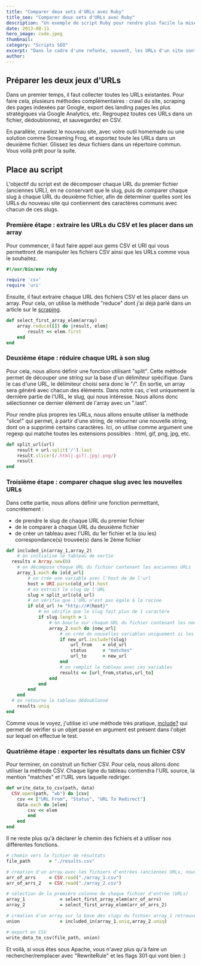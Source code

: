 ```yaml
---
title: "Comparer deux sets d'URLs avec Ruby"
title_seo: "Comparer deux sets d'URLs avec Ruby"
description: "Un exemple de script Ruby pour rendre plus facile la mise en place de redirections SEO lors d'une migration, à travers la comparaison des slugs d'URLs."
date: 2013-08-11
hero_image: code.jpeg
thumbnail:
category: "Scripts SEO"
excerpt: "Dans le cadre d'une refonte, souvent, les URLs d'un site sont modifiées et générées selon de nouvelles règles : ajout de répertoires, modification du séparateur d'URL, renommage de catégories, etc. Cela oblige donc à créer tout un paquet de redirections, afin d'assurer une transition correcte en termes de PR, d'indexation et de trafic moteur. Je vous propose ici un petit script Ruby, qui vous permettra de préparer le terrain en matchant vos anciennes URLs avec les nouvelles..."
author:
---
```


## Préparer les deux jeux d'URLs

Dans un premier temps, il faut collecter toutes les URLs existantes. Pour faire cela, plusieurs méthodes complémentaires : crawl du site, scraping des pages indexées par Google, export des landing pages les plus stratégiques via Google Analytics, etc. Regroupez toutes ces URLs dans un fichier, dédoublonnez, et sauvegardez en CSV.

En parallèle, crawlez le nouveau site, avec votre outil homemade ou une solution comme Screaming Frog, et exportez toute les URLs dans un deuxième fichier. Glissez les deux fichiers dans un répertoire commun. Vous voilà prêt pour la suite.


## Place au script

L'objectif du script est de décomposer chaque URL du premier fichier (anciennes URL), en ne conservant que le slug, puis de comparer chaque slug à chaque URL du deuxième fichier, afin de déterminer quelles sont les URLs du nouveau site qui contiennent des caractères communs avec chacun de ces slugs.

### Première étape : extraire les URLs du CSV et les placer dans un array

Pour commencer, il faut faire appel aux gems CSV et URI qui vous permettront de manipuler les fichiers CSV ainsi que les URLs comme vous le souhaitez.

``` ruby
#!/usr/bin/env ruby

require 'csv'
require 'uri'
```

Ensuite, il faut extraire chaque URL des fichiers CSV et les placer dans un array. Pour cela, on utilise la méthode "reduce" dont j'ai déjà parlé dans un article sur le [scraping](http://www.antoine-brisset.com/blog/ruby-scraping/).

``` ruby
def select_first_array_elem(array)
	array.reduce([]) do |result, elem|
		result << elem.first
	end
end
```

### Deuxième étape : réduire chaque URL à son slug

Pour cela, nous allons définir une fonction utilisant "split". Cette méthode permet de découper une string sur la base d'un délimiteur spécifique. Dans le cas d'une URL, le délimiteur choisi sera donc le "/". En sortie, un array sera généré avec chacun des éléments. Dans notre cas, c'est uniquement la dernière partie de l'URL, le slug, qui nous intéresse. Nous allons donc sélectionner ce dernier élément de l'array avec un ".last".

Pour rendre plus propres les URLs, nous allons ensuite utiliser la méthode "slice!" qui permet, à partir d'une string, de retourner une nouvelle string, dont on a supprimé certains caractères. Ici, on utilise comme argument une regexp qui matche toutes les extensions possibles : html, gif, png, jpg, etc.

``` ruby
def split_url(url)
	result = url.split('/').last
	result.slice!(/.html|.gif|.jpg|.png/)
	result
end
```

### Troisième étape : comparer chaque slug avec les nouvelles URLs

Dans cette partie, nous allons définir une fonction permettant, concrètement :

* de prendre le slug de chaque URL du premier fichier
* de le comparer à chaque URL du deuxième fichier
* de créer un tableau avec l'URL du 1er fichier et la (ou les) correspondance(s) trouvée(s) dans le 2ème fichier

``` ruby
def included_in(array_1,array_2)
 	# on initialise le tableau de sortie
  results = Array.new(0)
	# on décompose chaque URL du fichier contenant les anciennes URLs
	array_1.each do |old_url|
		# on crée une variable avec l'host de de l'url
		host = URI.parse(old_url).host
		# on extrait le slug de l'URL
		slug = split_url(old_url)
		# on vérifie que l'URL n'est pas égale à la racine
		if old_url != "http://#{host}"
			# on vérifie que le slug fait plus de 1 caractère
			if slug.length > 1
				# on boucle sur chaque URL du fichier contenant les nouvelles URLs
				array_2.each do |new_url|
					# on crée de nouvelles variables uniquement si les nouvelles URLs "contiennent" la variable "slug"
					if new_url.include?(slug)
						url_from	= old_url
						status		= "matches"
						url_to		= new_url
					end
					# on remplit le tableau avec ces variables
					results << [url_from,status,url_to]
				end
			end
		end
	end
  # on retourne le tableau dédoublonné
	results.uniq
end
```

Comme vous le voyez, j'utilise ici une méthode très pratique, [include?](http://ruby-doc.org/core-2.0/Array.html#method-i-include-3F) qui permet de vérifier si un objet passé en argument est présent dans l'objet sur lequel on effectue le test.

### Quatrième étape : exporter les résultats dans un fichier CSV

Pour terminer, on construit un fichier CSV. Pour cela, nous allons donc utiliser la méthode CSV.
Chaque ligne du tableau contiendra l'URL source, la mention "matches" et l'URL vers laquelle rediriger.

``` ruby
def write_data_to_csv(path, data)
  CSV.open(path, "wb") do |csv|
  	csv << ["URL From", "Status", "URL To Redirect"]
  	data.each do |elem|
  		csv << elem
		end
	end
end
```

Il ne reste plus qu'à déclarer le chemin des fichiers et à utiliser nos différentes fonctions.

``` ruby
# chemin vers le fichier de résultats
file_path	    = "./results.csv"

# création d'un array avec les fichiers d'entrées (anciennes URLs, nouvelles URLs)
arr_of_arrs		= CSV.read("./array_1.csv")
arr_of_arrs_2	= CSV.read("./array_2.csv")

# sélection de la première colonne de chaque fichier d'entrée (URLs)
array_1 			= select_first_array_elem(arr_of_arrs)
array_2 			= select_first_array_elem(arr_of_arrs_2)

# création d'un array sur la base des slugs du fichier array_1 retrouvés dans array_2
union 				= included_in(array_1.uniq,array_2.uniq)

# export en CSV
write_data_to_csv(file_path, union)
```

Et voilà, si vous êtes sous Apache, vous n'avez plus qu'à faire un rechercher/remplacer avec "RewriteRule" et les flags 301 qui vont bien :)
